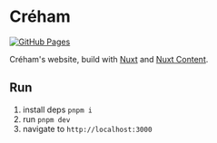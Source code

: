 # Créham


[![GitHub Pages](https://github.com/julesrx/creham.com/actions/workflows/gh-pages.yml/badge.svg?branch=master)](https://github.com/julesrx/creham.com/deployments/activity_log?environment=github-pages)

Créham's website, build with [Nuxt](https://nuxt.com/) and [Nuxt Content](https://content.nuxtjs.org/).

## Run

1. install deps `pnpm i`
2. run `pnpm dev`
3. navigate to `http://localhost:3000`
